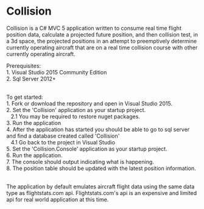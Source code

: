 # Collision

Collision is a C# MVC 5 application written to consume real time flight position data, calculate a projected future position,
and then collision test, in a 3d space, the projected positions in an attempt to preemptively determine currently operating aircraft that are on a real time collision course with other currently operating aircraft.

Prerequisites:
<br/>1. Visual Studio 2015 Community Edition
<br/>2. Sql Server 2012+

<br/>To get started:
<br/>1. Fork or download the repository and open in Visual Studio 2015.
<br/>2. Set the 'Collision' application as your startup project.
<br/>&nbsp;&nbsp;&nbsp;2.1 You may be required to restore nuget packages.
<br/>3. Run the application
<br/>4. After the application has started you should be able to go to sql server and find a database created called 'Collision'
<br/>&nbsp;&nbsp;&nbsp;4.1 Go back to the project in Visual Studio
<br/>5. Set the 'Collision.Console' application as your startup project.
<br/>6. Run the application.
<br/>7. The console should output indicating what is happening.
<br/>8. The position table should be updated with the latest position information.

<br/>The application by default emulates aircraft flight data using the same data type as flightstats.com api.  Flightstats.com's api is an expensive and limited api for real world application at this time.


